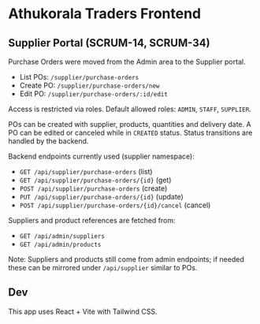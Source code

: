 # Athukorala Traders Frontend

## Supplier Portal (SCRUM-14, SCRUM-34)

Purchase Orders were moved from the Admin area to the Supplier portal.

- List POs: `/supplier/purchase-orders`
- Create PO: `/supplier/purchase-orders/new`
- Edit PO: `/supplier/purchase-orders/:id/edit`

Access is restricted via roles. Default allowed roles: `ADMIN`, `STAFF`, `SUPPLIER`.

POs can be created with supplier, products, quantities and delivery date. A PO can be edited or canceled while in `CREATED` status. Status transitions are handled by the backend.

Backend endpoints currently used (supplier namespace):

- `GET /api/supplier/purchase-orders` (list)
- `GET /api/supplier/purchase-orders/{id}` (get)
- `POST /api/supplier/purchase-orders` (create)
- `PUT /api/supplier/purchase-orders/{id}` (update)
- `POST /api/supplier/purchase-orders/{id}/cancel` (cancel)

Suppliers and product references are fetched from:

- `GET /api/admin/suppliers`
- `GET /api/admin/products`

Note: Suppliers and products still come from admin endpoints; if needed these can be mirrored under `/api/supplier` similar to POs.

## Dev

This app uses React + Vite with Tailwind CSS.
